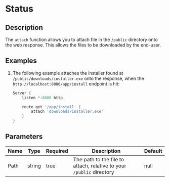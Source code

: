 # Status

## Description

The `attach` function allows you to attach file in the `/public` directory onto the web response. This allows the files to be downloaded by the end-user.

## Examples

1. The following example attaches the installer found at `/public/downloads/installer.exe` onto the response, when the `http://localhost:8080/app/install` endpoint is hit:

    ```powershell
    Server {
        listen *:8080 http

        route get '/app/install' {
            attach 'downloads/installer.exe'
        }
    }
    ```

## Parameters

| Name | Type | Required | Description | Default |
| ---- | ---- | -------- | ----------- | ------- |
| Path | string | true | The path to the file to attach, relative to your `/public` directory | null |
